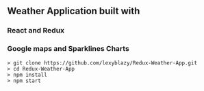 
## Weather Application built with 
### React and Redux
### Google maps and Sparklines Charts

```
> git clone https://github.com/lexyblazy/Redux-Weather-App.git
> cd Redux-Weather-App
> npm install
> npm start

```

